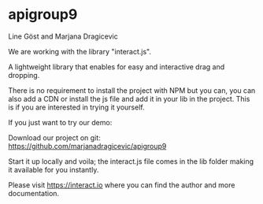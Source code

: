# apigroup9
Line Göst and Marjana Dragicevic

We are working with the library "interact.js".

A lightweight library that enables for easy and interactive drag and dropping.

There is no requirement to install the project with NPM but you can, you can also add a CDN or install the js file and add it in your lib in the project. This is if you are interested in trying it yourself.

If you just want to try our demo:


Download our project on git: https://github.com/marjanadragicevic/apigroup9

Start it up locally and voila; the interact.js file comes in the lib folder making it available for you instantly.

Please visit https://interact.io where you can find the author and more documentation.

